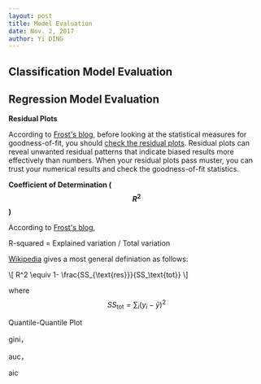 ```yaml
--- 
layout: post
title: Model Evaluation
date: Nov. 2, 2017
author: Yi DING
---
```


[comment]: # (This posts summarize the methods for evaluation machine learning models)

## Classification Model Evaluation

## Regression Model Evaluation

**Residual Plots**

According to [Frost's blog](http://blog.minitab.com/blog/adventures-in-statistics-2/regression-analysis-how-do-i-interpret-r-squared-and-assess-the-goodness-of-fit), before looking at the statistical measures for goodness-of-fit, you should [check the residual plots](http://blog.minitab.com/blog/adventures-in-statistics-2/why-you-need-to-check-your-residual-plots-for-regression-analysis). Residual plots can reveal unwanted residual patterns that indicate biased results more effectively than numbers. When your residual plots pass muster, you can trust your numerical results and check the goodness-of-fit statistics.

**Coefficient of Determination ($$R^2$$)**

According to [Frost's blog](http://blog.minitab.com/blog/adventures-in-statistics-2/regression-analysis-how-do-i-interpret-r-squared-and-assess-the-goodness-of-fit), 

R-squared = Explained variation / Total variation

[Wikipedia](https://en.wikipedia.org/wiki/Coefficient_of_determination) gives a most general definiation as follows:

\\[ R^2 \equiv 1- \frac{SS_{\text{res}}}{SS_\text{tot}} \\]

where $$SS_\text{tot} = \sum_i (y_i - \bar y)^2$$ 


Quantile-Quantile Plot

gini，

auc，

aic